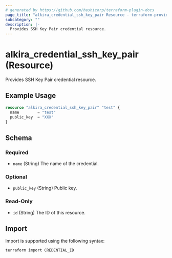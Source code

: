 ```yaml
---
# generated by https://github.com/hashicorp/terraform-plugin-docs
page_title: "alkira_credential_ssh_key_pair Resource - terraform-provider-alkira"
subcategory: ""
description: |-
  Provides SSH Key Pair credential resource.
---
```


# alkira_credential_ssh_key_pair (Resource)

Provides SSH Key Pair credential resource.

## Example Usage

```terraform
resource "alkira_credential_ssh_key_pair" "test" {
  name        = "test"
  public_key  = "XXX"
}
```

<!-- schema generated by tfplugindocs -->
## Schema

### Required

- `name` (String) The name of the credential.

### Optional

- `public_key` (String) Public key.

### Read-Only

- `id` (String) The ID of this resource.

## Import

Import is supported using the following syntax:

```shell
terraform import CREDENTIAL_ID
```
